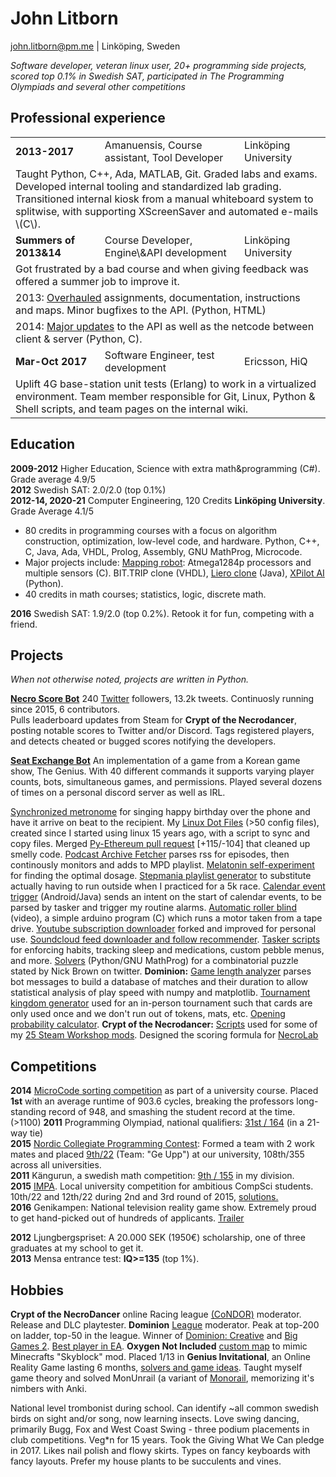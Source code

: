# John Litborn
john.litborn@pm.me | Linköping, Sweden

*Software developer, veteran linux user, 20+ programming side projects, scored top 0.1\% in Swedish SAT, participated in The Programming Olympiads and several other competitions*

## Professional experience
<table align="center">
    <tr>
        <td><b>2013-2017</b></td>
        <td>Amanuensis, Course assistant, Tool Developer</td>
        <td>Linköping University</td>
    </tr>
    <tr>
        <td colspan="3">Taught Python, C++, Ada, MATLAB, Git. Graded labs and exams. Developed internal tooling and standardized lab grading. Transitioned internal kiosk from a manual whiteboard system to splitwise, with supporting XScreenSaver and automated e-mails \(C\).</td>
    </tr>
    <tr>
        <td><b>Summers of 2013&14</b></td>
        <td>Course Developer, Engine\&API development</td>
        <td>Linköping University</td>
    </tr>
<tr><td colspan="3">
Got frustrated by a bad course and when giving feedback was offered a summer job to improve it.
</tr></td>
<tr><td colspan="3">
2013: <a href="https://github.com/jakkdl/TDDD63-course-content">Overhauled</a> assignments, documentation, instructions and maps. Minor bugfixes to the API. (Python, HTML)
</tr></td>
<tr><td colspan="3">
2014: <a href="https://github.com/jakkdl/XPilot-AI\_LiU\_fork">Major updates</a> to the API as well as the netcode between client & server (Python, C).
</tr></td>
    <tr>
        <td><b>Mar-Oct 2017</b></td>
        <td>Software Engineer, test development</td>
        <td>Ericsson, HiQ</td>
    </tr>
<tr><td colspan="3">
Uplift 4G base-station unit tests (Erlang) to work in a virtualized environment. Team member responsible for Git, Linux, Python & Shell scripts, and team pages on the internal wiki.
</tr></td>
</table>

## Education
**2009-2012** Higher Education, Science with extra math&programming (C#). Grade average 4.9/5   
**2012** Swedish SAT: 2.0/2.0 (top 0.1\%)  
**2012-14, 2020-21** Computer Engineering, 120 Credits **Linköping University**. Grade Average 4.1/5  
* 80 credits in programming courses with a focus on algorithm construction, optimization, low-level code, and hardware. Python, C++, C, Java, Ada, VHDL, Prolog, Assembly, GNU MathProg, Microcode.  
* Major projects include: [Mapping robot](https://github.com/jakkdl/TSEA29_mapping_robot): Atmega1284p processors and multiple sensors \(C\). BIT.TRIP clone (VHDL), [Liero clone](https://github.com/jakkdl/TDDC69-Kasfeq) (Java), [XPilot AI](https://github.com/jakkdl/TDDD63-XPilot-AI) (Python).
* 40 credits in math courses; statistics, logic, discrete math.

**2016** Swedish SAT: 1.9/2.0 (top 0.2\%). Retook it for fun, competing with a friend.

## Projects
*When not otherwise noted, projects are written in Python.*  

[**Necro Score Bot**](https://github.com/jakkdl/necro\_score\_bot)
240 [Twitter](https://twitter.com/necro\_score\_bot) followers, 13.2k tweets.
Continuosly running since 2015, 6 contributors.  
Pulls leaderboard updates from Steam for **Crypt of the Necrodancer**, posting notable scores to Twitter and/or Discord.
Tags registered players, and detects cheated or bugged scores notifying the developers.

[**Seat Exchange Bot**](https://github.com/jakkdl/seat\_exchange) 
An implementation of a game from a Korean game show, The Genius.
With 40 different commands it supports varying player counts, bots, simultaneous games, and permissions.
Played several dozens of times on a personal discord server as well as IRL.

[Synchronized metronome](https://github.com/jakkdl/random/blob/master/synchronized\_metronome.py) for singing happy birthday over the phone and have it arrive on beat to the recipient.
My [Linux Dot Files](https://github.com/jakkdl/dotfiles) (>50 config files), created since I started using linux 15 years ago, with a script to sync and copy files.
Merged [Py-Ethereum pull request](https://github.com/ethereum/py-evm/pull/290) [+115/-104] that cleaned up smelly code.
[Podcast Archive Fetcher](https://github.com/jakkdl/random/blob/master/podcast\_archive\_mode.py) parses rss for episodes, then continously monitors and adds to MPD playlist.
[Melatonin self-experiment](https://github.com/jakkdl/calendar_statistics) for finding the optimal dosage.
[Stepmania playlist generator](https://github.com/jakkdl/random/blob/master/stepmania\_mixtape.py) to substitute actually having to run outside when I practiced for a 5k race.
[Calendar event trigger](https://github.com/jakkdl/routine\_trigger) (Android/Java) sends an intent on the start of calendar events, to be parsed by tasker and trigger my routine alarms.
[Automatic roller blind](https://vimeo.com/manage/videos/229001221) (video), a simple arduino program \(C\) which runs a motor taken from a tape drive.
[Youtube subscription downloader](https://github.com/jakkdl/youtube-dlp-subscriptions) forked and improved for personal use.
[Soundcloud feed downloader and follow recommender](https://github.com/jakkdl/soundcloud_scripts).
[Tasker scripts](https://github.com/jakkdl/Tasker/) for enforcing habits, tracking sleep and medications, custom pebble menus, and more.
[Solvers](https://gist.github.com/jakkdl/cfccaa2511a3e84ecc0d8fb1f2cf3e7e) (Python/GNU MathProg) for a combinatorial puzzle stated by Nick Brown on twitter.
**Dominion:** [Game length analyzer](https://github.com/jakkdl/dominion\_game\_length) parses bot messages to build a database of matches and their duration to allow statistical analysis of play speed with numpy and matplotlib.
[Tournament kingdom generator](https://github.com/jakkdl/dominion\_tournament\_tools) used for an in-person tournament such that cards are only used once and we don't run out of tokens, mats, etc.
[Opening probability calculator](https://github.com/jakkdl/random/blob/master/dominion\_openings.py).
**Crypt of the Necrodancer:** [Scripts](https://github.com/jakkdl/Crypt_of_the_NecroDancer_mods) used for some of my
[25 Steam Workshop mods](https://steamcommunity.com/profiles/76561198074553183/myworkshopfiles/?appid=247080).
Designed the scoring formula for [NecroLab](https://necrolab.com/)

## Competitions
**2014** [MicroCode sorting competition](https://www.isy.liu.se/en/edu/kurs/TSEA83/laboration/lab\_mikro.html) as part of a university course. Placed **1st** with an average runtime of 903.6 cycles, breaking the professors long-standing record of 948, and smashing the student record at the time. (>1100)
**2011** Programming Olympiad, national qualifiers: [31st / 164](https://progolymp.se/2011/skolkval/resultat-mer) (in a 21-way tie)  
**2015** [Nordic Collegiate Programming Contest](https://nordic.icpc.io/): Formed a team with 2 work mates and placed [9th/22](https://ncpc15.kattis.com/standings?filter=352) (Team: "Ge Upp") at our university, 108th/355 across all universities.  
**2011** Kängurun, a swedish math competition: [9th / 155](http://ncm.gu.se/2005) in my division.  
**2015** [IMPA](https://www.ida.liu.se/projects/impa/new/). Local university competition for ambitious CompSci students. 10th/22 and 12th/22 during 2nd and 3rd round of 2015, [solutions.](https://github.com/jakkdl/online_coding_problems)  
**2016** Genikampen: National television reality game show. Extremely proud to get hand-picked out of hundreds of applicants. [Trailer](https://www.google.com/url?q=https://www.youtube.com/watch?v=3DFU\_3bgWtrS8)

**2012** Ljungbergspriset: A 20.000 SEK (1950€) scholarship, one of three graduates at my school to get it.  
**2013** Mensa entrance test: **IQ>=135** (top 1\%). 

## Hobbies
**Crypt of the NecroDancer** online Racing league [(CoNDOR)](https://condor.live/) moderator. Release and DLC playtester. **Dominion** [League](https://dominionleague.org) moderator. Peak at top-200 on ladder, top-50 in the league. Winner of [Dominion: Creative](https://www.youtube.com/watch?v=xGnn6WoPi-c) and [Big Games 2](https://www.youtube.com/watch?v=dRprh77drV0). [Best player in EA](https://twitter.com/LinchZhang/status/1520843927661813760). **Oxygen Not Included** [custom map](https://github.com/jakkdl/Oxygen-Not-Included\_Mods) to mimic Minecrafts "Skyblock" mod.
Placed 1/13 in **Genius Invitational**, an Online Reality Game lasting 6 months, [solvers and game ideas](https://github.com/jakkdl/The_Genius).
Taught myself game theory and solved MonUnrail (a variant of [Monorail](https://the-genius-show.fandom.com/wiki/Monorail), memorizing it's nimbers with Anki.

National level trombonist during school. Can identify ~all common swedish birds on sight and/or song, now learning insects. Love swing dancing, primarily Bugg, Fox and West Coast Swing - three podium placements in club competitions. Veg*n for 15 years. Took the Giving What We Can pledge in 2017. Likes nail polish and flowy skirts. Types on fancy keyboards with fancy layouts. Prefer my house plants to be succulents and vines.
